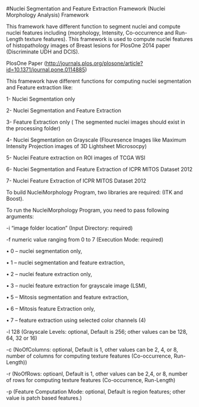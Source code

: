 #Nuclei Segmentation and Feature Extraction Framework (Nuclei Morphology Analysis) Framework

This framework have different function to segment nuclei and compute nuclei features including (morphology, Intensity, Co-occurrence and Run-Length texture features). This framework is used to compute nuclei features of histopathology images of Breast lesions for PlosOne 2014 paper (Discriminate UDH and DCIS). 

PlosOne Paper (http://journals.plos.org/plosone/article?id=10.1371/journal.pone.0114885)

This framework have different functions for computing nuclei segmentation and Feature extraction like:

1- Nuclei Segmentation only

2- Nuclei Segmentation and Feature Extraction 

3- Feature Extraction only ( The segmented nuclei images should exist in the processing folder)

4- Nuclei Segmentation on Grayscale (Flouresence Images like Maximum Intensity Projection images of 3D Lightsheet Microsocpy)

5- Nuclei Feature extraction on ROI images of TCGA WSI

6- Nuclei Segmentation and Feature Extraction of ICPR MITOS Dataset 2012

7- Nuclei Feature Extraction of ICPR MITOS Dataset 2012



To build NucleiMorphology Program, two libraries are required: (ITK and Boost).

To run the NucleiMorphology Program, you need to pass following arguments:

-i “image folder location” (Input Directory: required)

-f numeric value ranging from 0 to 7 (Execution Mode: required)

•	0 – nuclei segmentation only, 

•	1 – nuclei segmentation and feature extraction, 

•	2 – nuclei feature extraction only, 

•	3 – nuclei feature extraction for grayscale image (LSM), 

•	5 – Mitosis segmentation and feature extraction, 

•	6 – Mitosis feature Extraction only, 

•	7 – feature extraction using selected color channels (4)

-l 128 (Grayscale Levels: optional,  Default is 256; other values can be 128, 64, 32 or 16)

-c (NoOfColumns: optional, Default is 1, other values can be 2, 4, or 8, number of columns for computing texture features (Co-occurrence, Run-Length))

-r  (NoOfRows: optioanl, Default is 1, other values can be 2,4, or 8, number of rows for computing texture features (Co-occurrence, Run-Length)

-p  (Feature Computation Mode: optional,  Default is region features; other value is patch based features.)

